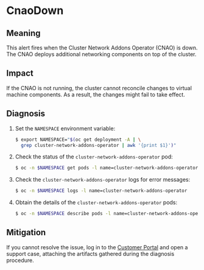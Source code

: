 # CnaoDown
<!-- Edited by Jiří Herrmann, 3 Nov 2022 -->

## Meaning

This alert fires when the Cluster Network Addons Operator (CNAO) is down.
The CNAO deploys additional networking components on top of the cluster.

## Impact

If the CNAO is not running, the cluster cannot reconcile changes to virtual
machine components. As a result, the changes might fail to take effect.

## Diagnosis

1. Set the `NAMESPACE` environment variable:

   ```bash
   $ export NAMESPACE="$(oc get deployment -A | \
     grep cluster-network-addons-operator | awk '{print $1}')"
   ```

2. Check the status of the `cluster-network-addons-operator` pod:

   ```bash
   $ oc -n $NAMESPACE get pods -l name=cluster-network-addons-operator
   ```

3. Check the `cluster-network-addons-operator` logs for error messages:

   ```bash
   $ oc -n $NAMESPACE logs -l name=cluster-network-addons-operator
   ```

4. Obtain the details of the `cluster-network-addons-operator` pods:

   ```bash
   $ oc -n $NAMESPACE describe pods -l name=cluster-network-addons-operator
   ```

## Mitigation

If you cannot resolve the issue, log in to the
[Customer Portal](https://access.redhat.com) and open a support case,
attaching the artifacts gathered during the diagnosis procedure.

